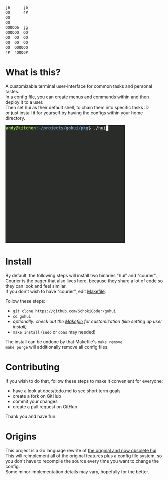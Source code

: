 ```
j6      j6
QQ      4P
QQ
QQ
QQQQQ6  jg
QQQQQQ  QQ
QQ  QQ  QQ
QQ  QQ  QQ
QQ  QQQQQQ
4P  4QQQQP
```

# What is this?

A customizable terminal user-interface for common tasks and personal tastes.  
In a config file, you can create menus and commands within and then deploy it to
a user.  
Then set hui as their default shell, to chain them into specific tasks :D  
or just install it for yourself by having the configs within your home
directory.  

![example of a gohui install](demo.gif)

# Install

By default, the following steps will install two binaries "hui" and "courier".  
Courier is the pager that also lives here, because they share a lot of code so
they can look and feel similar.  
If you don't wish to have "courier", edit [Makefile][Makefile].  

Follow these steps:  

- `git clone https://github.com/SchokiCoder/gohui`
- `cd gohui`
- _optionally: check out the [Makefile][Makefile] for customization (like setting up user install)_
- `make install` (`sudo` or `doas` may needed)

The install can be undone by that Makefile's `make remove`.  
`make purge` will additionally remove all config files.  

# Contributing

If you wish to do that, follow these steps to make it convenient for everyone:  

- have a look at docs/todo.md to see short term goals
- create a fork on GitHub
- commit your changes
- create a pull request on GitHub

Thank you and have fun.  

# Origins

This project is a Go language rewrite of
[the original and now obsolete hui](https://github.com/SchokiCoder/hui).  
This will reimplement all of the original features plus a config file system,
so you don't have to recompile the source every time you want to change the
config.  
Some minor implementation details may vary, hopefully for the better.  



[Makefile]: <https://github.com/SchokiCoder/gohui/blob/main/Makefile>
